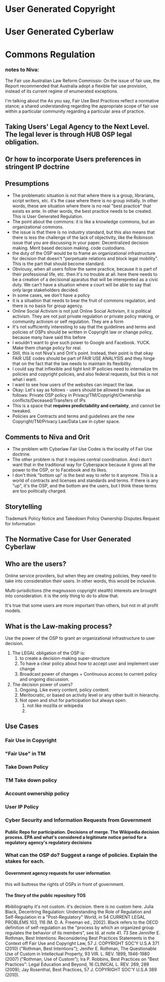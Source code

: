 # User Generated Copyright
# User Generated Cyberlaw
# Commons Regulation

### notes to Niva: 
The Fair use Australian Law Reform Commissio: On the issue of fair use, the Report recommended that Australia adopt a flexible fair use provision, instead of its current regime of enumerated exceptions. 

I'm talking about the 
As you say, Fair Use Best Practices reflect a normative stance; a shared understanding regarding the appropriate scope of fair use within a particular community regarding a particular area of practice. 

## Taking Users' Legal Agency to the Next Level. The legal lever is through HUB OSP legal obligation. 
## Or how to incorporate Users preferences in stringent IP doctrine

## Presumptions
* The problematic situation is not that where there is a group, librarians, script writers, etc. it's the case where there is no group initially. In other words, these are situation where there is no real "best practice" that exists ex ante. In other words, the best practice needs to be created. This is User Generated Regulation. 
* The point about the commons: it is like a knowledge commons, but an organizational commons. 
* the issue is that there is no industry standard, but this also means that there is less the challenge of the lack of objectivity, like the Robinson issue that you are discussing in your paper. Decentralized decision making. Merit based decision making. code custodians. 
* the duty of the OSP would be to frame an organizational infrastructure for decision that doesn't "perpetuate relations and block legal mobility". This is the part that should become standard. 
* Obviousy, when all users follow the same practice, because it is part of their professional life, etc. then it's no trouble at all. here there needs to be a creation of a decisional aparatus that will be interepreted as a civic duty. We can't have a situation where a court will be able to say that only large stakeholders decided.
* In some cases, we don't have a policy 
* it is a situation that needs to bear the fruit of commons regulation, and there is no basis for group agency. 
* Online Social Activism is not just Online Social Activism, it is political activism. They are not just private regulation or private policy making, or community activism or self regulation. They are a form 
* It's not sufficiently interesting to say that the guidelines and terms and policies of OSPs should be written in Copyright law or change policy, because many have said this before
* I wouldn't want to give such power to Google and Facebook. YUCK. Make them change policy for real. 
* Still, this is not Niva's and Orit's point. Instead, their point is that okay FAIR USE codes should be part of FAIR USE ANALYSIS and they hinge that on the fact that the law needs to maintain its flexibility. 
* I could say that inflexible and tight knit IP policies need to internalize tm policies and copyright policies, and also federal requests, but this is not what i want.
* I want to see how users of the websites can impact the law.  
* Okay: Let's say as follows - users should be allowed to make law as follows: Private OSP policy in Privacy/TM/Copyright/Ownership conflicts/Deceased/Transfers of IPs 
* This is a space that **requires predictability and certainty**, and cannot be tweaked.
* Policies are Contracts and terms and guidelines are the new Copyright/TM/Privacy Law/Data Law in cyber space. 

## Comments to Niva and Orit
* The problem with Cyberlaw Fair Use Codes is the locality of Fair Use doctrine.
* The other problem is that it requires central coordination. And i don't want that in the traditional way for Cyberspace because it gives all the power to the OSP, or to Facebook and its likes.  
* I don't think "bottom up" is the best way to refer to it anymore. This is a world of contracts and licenses and standards and terms. If there is any "up", it's the OSP, and the bottom are the users, but I think these terms are too politically charged.

## Storytelling
Trademark Policy
Notice and Takedown Policy
Ownership Disputes 
Request for Information
## The Normative Case for User Generated Cyberlaw

## Who are the users?
Online service providers, but when they are creating policies, they need to take into consideration their users. In other words, this would be inclusive.

Multi-jurisdictions (the magnusson copyright stealth) interests are brought into consideration. 
it is the only thing to do to allow that. 

It's true that some users are more important than others, but not in all profit models. 

## What is the Law-making process?
Use the power of the OSP to grant an organizational infrastructure to user decision.
1. The LEGAL obligation of the OSP is:
    1. to create a decision-making super-structure
    2. To have a clear policy about how to accept user and implement user change
    3. Broadcast power of changes + Continuous access to current policy and ongoing discussion.
2. The decision power of users?
    1. Ongoing. Like every content, policy content. 
    2. Meritocratic, or based on activity level or any other built in hierarchy.  
    3. Not open and shut for participation but always open. 
        1. not like mozilla or wikipedia
        2. 

## Use Cases
### Fair Use in Copyright
### "Fair Use" in TM
### Take Down Policy
### TM Take down policy
### Account ownership policy
### User IP Policy
### 
### Cyber Security and Information Requests from Government
#### Public Repo for participation. Decisions of merge. The Wikipedia decision process. EPA and what's considered a legitimate notice period for a regulatory agency's regulatory decisions

### What can the OSP do? Suggest a range of policies. Explain the stakes for each. 
#### Government agency requests for user information
this will buttress the rights of OSPs in front of government. 

#### The Story of the public repository TOS


#bibliography
it's not custom. it's decision. there is no custom here. 
Julia Black, Decentring Regulation: Understanding the Role of Regulation and Self-Regulation in a "Post-Regulatory" World, in 54 CURRENT LEGAL PROBLEMS 103, 116 (M. D. A. Freeman ed., 2002). Black refers to the OECD definition of self-regulation as the "process by which an organized group regulates the behavior of its members", see Id. at note 41.
73 See Jennifer E. Rothman, Best Intentions: Reconsidering Best Practices Statements in the Context off Fair Use and Copyright Law, 57 J. COPYRIGHT SOC'Y U.S.A 371 (2010) ("Rothman, Best Intentions"); Jenifer E. Rothman, The Questionable Use of Custom in Intellectual Property, 93 VIR. L. REV. 1899, 1946-1980 (2007) ("Rothman, Use of Custom"); Ira P. Robbins, Best Practices on "Best Practices": Legal Education and Beyond, 16 CLINICAL L. REV. 269, 289 (2009); Jay Rosenthal, Best Practices, 57 J. COPYRIGHT SOC'Y U.S.A 389 (2010).
